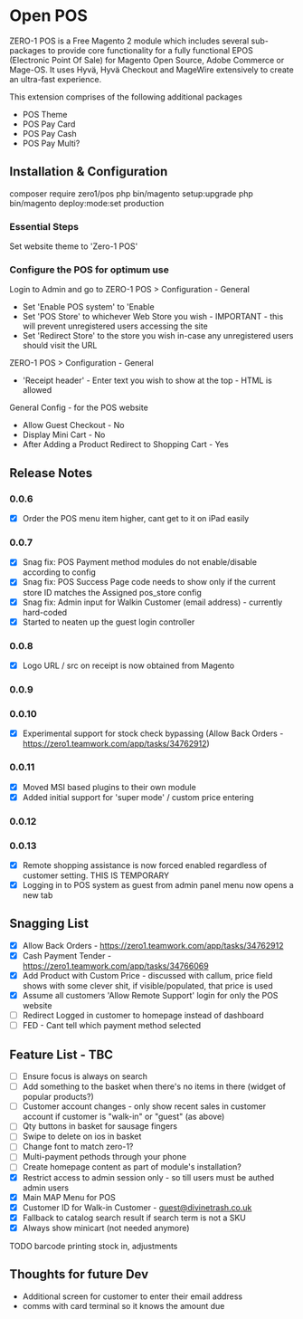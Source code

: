 # Open POS

ZERO-1 POS is a Free Magento 2 module which includes several sub-packages to provide core functionality for a fully functional EPOS (Electronic Point Of Sale) for Magento Open Source, Adobe Commerce or Mage-OS. It uses Hyvä, Hyvä Checkout and MageWire extensively to create an ultra-fast experience. 

This extension comprises of the following additional packages

 - POS Theme
 - POS Pay Card
 - POS Pay Cash
 - POS Pay Multi?


## Installation & Configuration

composer require zero1/pos
php bin/magento setup:upgrade
php bin/magento deploy:mode:set production

### Essential Steps
Set website theme to 'Zero-1 POS'

### Configure the POS for optimum use
Login to Admin and go to 
ZERO-1 POS > Configuration - General
 - Set 'Enable POS system' to 'Enable
 - Set 'POS Store' to whichever Web Store you wish - IMPORTANT - this will prevent unregistered users accessing the site
 - Set 'Redirect Store' to the store you wish in-case any unregistered users should visit the URL

ZERO-1 POS > Configuration - General
 - 'Receipt header' - Enter text you wish to show at the top - HTML is allowed

General Config - for the POS website
 - Allow Guest Checkout	 - No
 - Display Mini Cart - No
 - After Adding a Product Redirect to Shopping Cart	- Yes

## Release Notes
### 0.0.6
 - [x] Order the POS menu item higher, cant get to it on iPad easily

### 0.0.7
 - [x] Snag fix: POS Payment method modules do not enable/disable according to config
 - [x] Snag fix: POS Success Page code needs to show only if the current store ID matches the Assigned pos_store config
 - [x] Snag fix: Admin input for Walkin Customer (email address) - currently hard-coded
 - [x] Started to neaten up the guest login controller

### 0.0.8
 - [x] Logo URL / src on receipt is now obtained from Magento

### 0.0.9

### 0.0.10
 - [x] Experimental support for stock check bypassing (Allow Back Orders - https://zero1.teamwork.com/app/tasks/34762912)

### 0.0.11
 - [x] Moved MSI based plugins to their own module
 - [x] Added initial support for 'super mode' / custom price entering

### 0.0.12

### 0.0.13
 - [x] Remote shopping assistance is now forced enabled regardless of customer setting. THIS IS TEMPORARY
 - [x] Logging in to POS system as guest from admin panel menu now opens a new tab
 
## Snagging List
 - [x] Allow Back Orders - https://zero1.teamwork.com/app/tasks/34762912
 - [x] Cash Payment Tender - https://zero1.teamwork.com/app/tasks/34766069
 - [x] Add Product with Custom Price - discussed with callum, price field shows with some clever shit, if visible/populated, that price is used
 - [x] Assume all customers  'Allow Remote Support' login for only the POS website
 - [ ] Redirect Logged in customer to homepage instead of dashboard
 - [ ] FED - Cant tell which payment method selected

## Feature List - TBC
 - [ ] Ensure focus is always on search
 - [ ] Add something to the basket when there's no items in there (widget of popular products?)
 - [ ] Customer account changes - only show recent sales in customer account if customer is "walk-in" or "guest" (as above)
 - [ ] Qty buttons in basket for sausage fingers
 - [ ] Swipe to delete on ios in basket
 - [ ] Change font to match zero-1?
 - [ ] Multi-payment pethods through your phone
 - [ ] Create homepage content as part of module's installation?
 - [x] Restrict access to admin session only - so till users must be authed admin users
 - [x] Main MAP Menu for POS
 - [x] Customer ID for Walk-in Customer - guest@divinetrash.co.uk
 - [x] Fallback to catalog search result if search term is not a SKU
 - [x] Always show minicart (not needed anymore)

TODO
barcode printing
stock in, adjustments


## Thoughts for future Dev
 - Additional screen for customer to enter their email address
 - comms with card terminal so it knows the amount due
